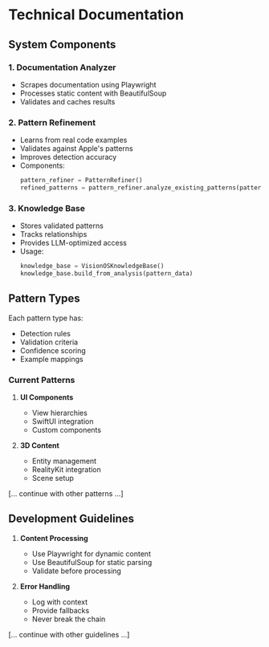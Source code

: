 # Technical Documentation

## System Components

### 1. Documentation Analyzer
- Scrapes documentation using Playwright
- Processes static content with BeautifulSoup
- Validates and caches results

### 2. Pattern Refinement
- Learns from real code examples
- Validates against Apple's patterns
- Improves detection accuracy
- Components:
  ```python
  pattern_refiner = PatternRefiner()
  refined_patterns = pattern_refiner.analyze_existing_patterns(pattern_data)
  ```

### 3. Knowledge Base
- Stores validated patterns
- Tracks relationships
- Provides LLM-optimized access
- Usage:
  ```python
  knowledge_base = VisionOSKnowledgeBase()
  knowledge_base.build_from_analysis(pattern_data)
  ```

## Pattern Types
Each pattern type has:
- Detection rules
- Validation criteria
- Confidence scoring
- Example mappings

### Current Patterns
1. **UI Components**
   - View hierarchies
   - SwiftUI integration
   - Custom components

2. **3D Content**
   - Entity management
   - RealityKit integration
   - Scene setup

[... continue with other patterns ...]

## Development Guidelines
1. **Content Processing**
   - Use Playwright for dynamic content
   - Use BeautifulSoup for static parsing
   - Validate before processing

2. **Error Handling**
   - Log with context
   - Provide fallbacks
   - Never break the chain

[... continue with other guidelines ...] 